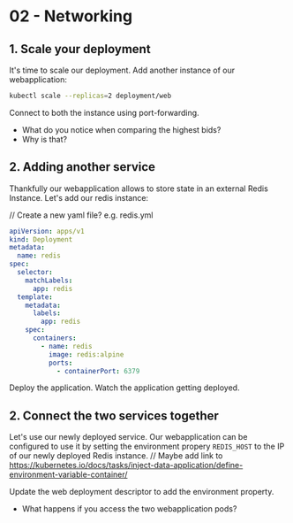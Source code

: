 # 02 - Networking

## 1. Scale your deployment

It's time to scale our deployment. Add another instance of our webapplication:

```bash
kubectl scale --replicas=2 deployment/web
```

Connect to both the instance using port-forwarding.

- What do you notice when comparing the highest bids?
- Why is that?

## 2. Adding another service

Thankfully our webapplication allows to store state in an external Redis Instance. Let's add our
redis instance:

// Create a new yaml file? e.g. redis.yml

```yml
apiVersion: apps/v1
kind: Deployment
metadata:
  name: redis
spec:
  selector:
    matchLabels:
      app: redis
  template:
    metadata:
      labels:
        app: redis
    spec:
      containers:
        - name: redis
          image: redis:alpine
          ports:
            - containerPort: 6379
```

Deploy the application.
Watch the application getting deployed.

## 2. Connect the two services together

Let's use our newly deployed service. Our webapplication can be configured to use it by setting the environment propery `REDIS_HOST` to the IP of our newly deployed Redis instance.
// Maybe add link to
https://kubernetes.io/docs/tasks/inject-data-application/define-environment-variable-container/

Update the web deployment descriptor to add the environment property.

- What happens if you access the two webapplication pods?
